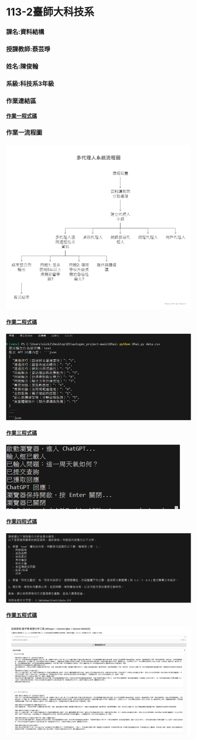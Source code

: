 #  113-2臺師大科技系
### 課名:資料結構
###  授課教師:蔡芸琤
###  姓名:陳俊翰
###  系級:科技系3年級
###  **作業連結區**

#### [作業一程式碼](https://github.com/nick399100/DS-repo/blob/main/hw1.py)
### **作業一流程圖**
### ![hw1流程圖](https://github.com/nick399100/DS-repo/blob/main/hw1_%E6%B5%81%E7%A8%8B%E5%9C%96.png)

#### [作業二程式碼](https://github.com/nick399100/DS-repo/blob/main/hw2.py)
### ![hw2截圖](https://github.com/nick399100/DS-repo/blob/main/hw2_%E7%B5%82%E7%AB%AF.png)

#### [作業三程式碼](https://github.com/nick399100/DS-repo/blob/main/hw3.py)
### ![hw3截圖](https://github.com/nick399100/DS-repo/blob/main/hw3_%E7%B5%82%E7%AB%AF.png)


#### [作業四程式碼](https://github.com/nick399100/DS-repo/blob/main/hw4.py)
### ![hw4截圖](https://github.com/nick399100/DS-repo/blob/main/hw4_%E7%B5%82%E7%AB%AF.png)


#### [作業五程式碼](https://github.com/nick399100/DS-repo/blob/main/hw5.py)
### ![hw5截圖](https://github.com/nick399100/DS-repo/blob/main/hw5_%E5%89%8D%E7%AB%AF.png)
